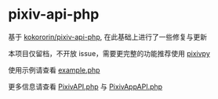 # pixiv-api-php

基于 [kokororin/pixiv-api-php](https://github.com/kokororin/pixiv-api-php), 在此基础上进行了一些修复与更新

本项目仅留档，不开放 issue，需要更完整的功能推荐使用 [pixivpy](https://github.com/upbit/pixivpy)

使用示例请查看 [example.php](https://github.com/xb2016/pixiv-api-php/blob/master/example.php)

更多信息请查看 [PixivAPI.php](https://github.com/xb2016/pixiv-api-php/blob/master/vendor/kokororin/pixiv-api-php/PixivAPI.php) 与 [PixivAppAPI.php](https://github.com/xb2016/pixiv-api-php/blob/master/vendor/kokororin/pixiv-api-php/PixivAppAPI.php)
